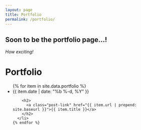 ```yaml
---
layout: page
title: Portfolio
permalink: /portfolio/
---
```


## Soon to be the portfolio page...!
_How exciting!_

 <h1 class="page-heading">Portfolio</h1>

  <ul class="post-list">
    {% for item in site.data.portfolio %}
      <li>
        <span class="post-meta">{{ item.date | date: "%b %-d, %Y" }}</span>

        <h2>
          <a class="post-link" href="{{ item.url | prepend: site.baseurl }}">{{ item.title }}</a>
        </h2>
      </li>
    {% endfor %}
  </ul>